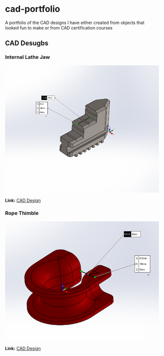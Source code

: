 # cad-portfolio

A portfolio of the CAD designs I have either created from objects that looked fun to make or from CAD certification courses

## CAD Desugbs
### Internal Lathe Jaw

![Internal Lathe Jaw](https://github.com/w-van-den-Bergh/cad-portfolio/blob/main/internal_lathe_jaw/10_4_internal_lathe_jaw.PNG)

**Link:** [CAD Design](https://github.com/w-van-den-Bergh/cad-portfolio/blob/main/internal_lathe_jaw/info.md)


### Rope Thimble

![Rope Thimble](https://github.com/w-van-den-Bergh/cad-portfolio/blob/main/rope_thimble/rope_thimble_image.PNG)

**Link:** [CAD Design](https://github.com/w-van-den-Bergh/cad-portfolio/blob/main/rope_thimble/info.md)

